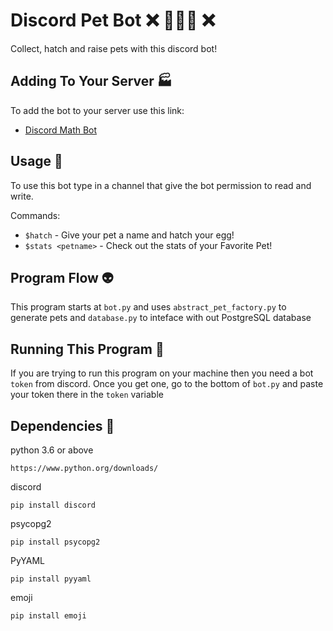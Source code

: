 # Discord Pet Bot :x: :dog::cat::unicorn: :x:
Collect, hatch and raise pets with this discord bot!

## Adding To Your Server :factory:
To add the bot to your server use this link:
* [Discord Math Bot](https://discord.com/api/oauth2/authorize?client_id=832152940420661250&permissions=8&scope=bot)

## Usage :newspaper:
To use this bot type in a channel that give the bot permission to read and write.

Commands:

* `$hatch` - Give your pet a name and hatch your egg!
* `$stats <petname>` - Check out the stats of your Favorite Pet!

## Program Flow :alien:
This program starts at `bot.py` and uses `abstract_pet_factory.py` to generate pets and `database.py` to inteface with out PostgreSQL database

## Running This Program :running:
If you are trying to run this program on your machine then you need
a bot `token` from discord. Once you get one, go to the bottom of `bot.py` and paste your token there in the `token` variable

## Dependencies :milky_way:
python 3.6 or above


`https://www.python.org/downloads/`

discord

`pip install discord`


psycopg2

`pip install psycopg2`


PyYAML

`pip install pyyaml`

emoji

`pip install emoji`
